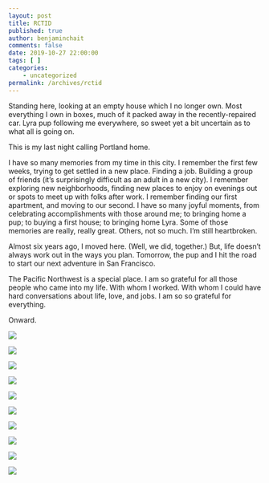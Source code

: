 ```yaml
---
layout: post
title: RCTID
published: true
author: benjaminchait
comments: false
date: 2019-10-27 22:00:00
tags: [ ]
categories:
    - uncategorized
permalink: /archives/rctid
---
```

Standing here, looking at an empty house which I no longer own. Most everything I own in boxes, much of it packed away in the recently-repaired car. Lyra pup following me everywhere, so sweet yet a bit uncertain as to what all is going on.

This is my last night calling Portland home.

I have so many memories from my time in this city. I remember the first few weeks, trying to get settled in a new place. Finding a job. Building a group of friends (it’s surprisingly difficult as an adult in a new city). I remember exploring new neighborhoods, finding new places to enjoy on evenings out or spots to meet up with folks after work. I remember finding our first apartment, and moving to our second. I have so many joyful moments, from celebrating accomplishments with those around me; to bringing home a pup; to buying a first house; to bringing home Lyra. Some of those memories are really, really great. Others, not so much. I’m still heartbroken.

Almost six years ago, I moved here. (Well, we did, together.) But, life doesn’t always work out in the ways you plan. Tomorrow, the pup and I hit the road to start our next adventure in San Francisco.

The Pacific Northwest is a special place. I am so grateful for all those people who came into my life. With whom I worked. With whom I could have hard conversations about life, love, and jobs. I am so so grateful for everything.

Onward.

![][1]

![][2]

![][3]

![][4]

![][5]

![][6]

![][7]

![][8]

![][9]

![][10]

 [1]: /wp-content/uploads/2019/10/IMG_4751.jpeg
 [2]: /wp-content/uploads/2019/10/IMG_5521.jpeg
 [3]: /wp-content/uploads/2019/10/IMG_5549.jpeg
 [4]: /wp-content/uploads/2019/10/IMG_0348.jpeg
 [5]: /wp-content/uploads/2019/10/IMG_0415.jpeg
 [6]: /wp-content/uploads/2019/10/IMG_0554.jpeg
 [7]: /wp-content/uploads/2019/10/IMG_0556.jpeg
 [8]: /wp-content/uploads/2019/10/IMG_0559.jpeg
 [9]: /wp-content/uploads/2019/10/IMG_0668.jpeg
 [10]: /wp-content/uploads/2019/10/IMG_0716.jpeg
